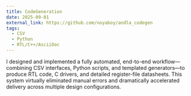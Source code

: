 ```yaml
---
title: CodeGeneration
date: 2025-09-01
external_link: https://github.com/noyaboy/andla_codegen
tags:
  - CSV
  - Python
  - RTL/C++/AsciiDoc
---
```


I designed and implemented a fully automated, end-to-end workflow—combining CSV interfaces, Python scripts, and templated generators—to produce RTL code, C drivers, and detailed register-file datasheets. This system virtually eliminated manual errors and dramatically accelerated delivery across multiple design configurations.

<!--more-->

